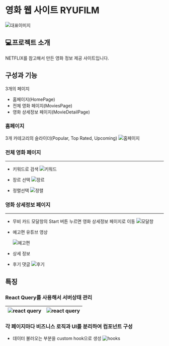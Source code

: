 # 영화 웹 사이트 RYUFILM

![대표이미지](./images/ryuflix_representative.png)

## 💻프로젝트 소개

NETFLIX를 참고해서 만든 영화 정보 제공 사이트입니다.

## 구성과 기능

3개의 페이지

- 홈페이지(HomePage)
- 전체 영화 페이지(MoviesPage)
- 영화 상세정보 페이지(MovieDetailPage)

### 홈페이지

3개 카테고리의 슬라이더(Popular, Top Rated, Upcoming)
![홈페이지](./images/homepage.png)

### 전체 영화 페이지

---

- 키워드로 검색
  ![키워드](./images/MoviesPage_search.png)

- 장르 선택
  ![장르](./images/MoviesPage_genre.png)

- 정렬선택
  ![정렬](./images/MoviesPage_sortby.png)

### 영화 상세정보 페이지

---

- 무비 카드 모달창의 Start 버튼 누르면 영화 상세정보 페이지로 이동
  ![모달창](./images/MoviesPage_modal.png)
- 예고편 유튜브 영상

  ![예고편](./images/MoviesDetailPage1.png)

- 상세 정보
- 후기 댓글
  ![후기](./images/MoviesDetailPage2.png)

## 특징

### **React** Query를 사용해서 서버상태 관리

<!-- <p>
  <img src="./images/react_query.png" width="200">
  <img src="./images/react_query2.png" width="200">
</p> -->
<!-- <div style="text-align: center;">
  <img src="./images/react_query.png" alt="이미지1 설명" style="margin-bottom: 5px;" />
  <img src="./images/react_query2.png" alt="이미지2 설명" style="margin-top: 5px;" />
</div> -->

| ![react query](./images/react_query.png) | ![react query](./images/react_query2.png) |
| ---------------------------------------- | ----------------------------------------- |

### 각 페이지마다 비즈니스 로직과 UI를 분리하여 컴포넌트 구성

- 데이터 불러오는 부분을 custom hook으로 생성
  ![hooks](./images/hooks.png)
